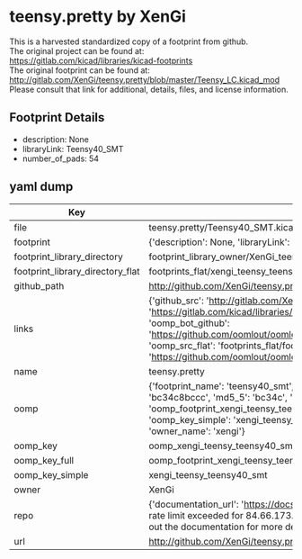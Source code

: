 # teensy.pretty by XenGi  
This is a harvested standardized copy of a footprint from github.  
The original project can be found at:  
https://gitlab.com/kicad/libraries/kicad-footprints  
The original footprint can be found at:
http://gitlab.com/XenGi/teensy.pretty/blob/master/Teensy_LC.kicad_mod
Please consult that link for additional, details, files, and license information.  
## Footprint Details
* description: None  
* libraryLink: Teensy40_SMT  
* number_of_pads: 54  
## yaml dump  
| Key | Value |  
| --- | --- |  
| file | teensy.pretty/Teensy40_SMT.kicad_mod |  
| footprint | {'description': None, 'libraryLink': 'Teensy40_SMT', 'number_of_pads': 54} |  
| footprint_library_directory | footprint_library_owner/XenGi_teensy.pretty |  
| footprint_library_directory_flat | footprints_flat/xengi_teensy_teensy40_smt/working |  
| github_path | http://github.com/XenGi/teensy.pretty/blob/master/Teensy40_SMT.kicad_mod |  
| links | {'github_src': 'http://gitlab.com/XenGi/teensy.pretty/blob/master/Teensy_LC.kicad_mod', 'github_src_repo': 'https://gitlab.com/kicad/libraries/kicad-footprints', 'oomp_bot': 'footprints/xengi_teensy_teensy40_smt/working', 'oomp_bot_github': 'https://github.com/oomlout/oomlout_oomp_footprint_bot/tree/main/footprints/xengi_teensy_teensy40_smt/working', 'oomp_src_flat': 'footprints_flat/footprints_flat/xengi_teensy_teensy40_smt/working', 'oomp_src_flat_github': 'https://github.com/oomlout/oomlout_oomp_footprint_src/tree/main/footprints_flat/xengi_teensy_teensy40_smt/working'} |  
| name | teensy.pretty |  
| oomp | {'footprint_name': 'teensy40_smt', 'library_name': 'teensy', 'md5': 'bc34c8bcccb70a14e62f61bf8af5fb51', 'md5_10': 'bc34c8bccc', 'md5_5': 'bc34c', 'md5_6': 'bc34c8', 'oomp_key': 'oomp_xengi_teensy_teensy40_smt', 'oomp_key_extra': 'oomp_footprint_xengi_teensy_teensy40_smt', 'oomp_key_full': 'oomp_footprint_xengi_teensy_teensy40_smt_bc34c8', 'oomp_key_simple': 'xengi_teensy_teensy40_smt', 'original_filename': 'teensy.pretty/Teensy40_SMT.kicad_mod', 'owner_name': 'xengi'} |  
| oomp_key | oomp_xengi_teensy_teensy40_smt |  
| oomp_key_full | oomp_footprint_xengi_teensy_teensy40_smt |  
| oomp_key_simple | xengi_teensy_teensy40_smt |  
| owner | XenGi |  
| repo | {'documentation_url': 'https://docs.github.com/rest/overview/resources-in-the-rest-api#rate-limiting', 'message': "API rate limit exceeded for 84.66.173.59. (But here's the good news: Authenticated requests get a higher rate limit. Check out the documentation for more details.)"} |  
| url | http://github.com/XenGi/teensy.pretty |  

